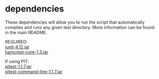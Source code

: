 # dependencies
These dependencies will allow you to run the script that automatically compiles and runs any given test directory. More information can be found in the main README.

REQUIRED:  
[junit-4.12.jar](http://search.maven.org/remotecontent?filepath=junit/junit/4.12/junit-4.12.jar)  
[hamcrest-core-1.3.jar](http://search.maven.org/remotecontent?filepath=org/hamcrest/hamcrest-core/1.3/hamcrest-core-1.3.jar)  

If using PIT:  
[pitest-1.1.7.jar](https://github.com/hcoles/pitest/releases/download/pitest-parent-1.1.7/pitest-1.1.7.jar)  
[pitest-command-line-1.1.7.jar](https://github.com/hcoles/pitest/releases/download/pitest-parent-1.1.7/pitest-command-line-1.1.7.jar)  
